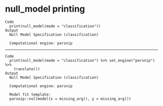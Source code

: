 # null_model printing

    Code
      print(null_model(mode = "classification"))
    Output
      Null Model Specification (classification)
      
      Computational engine: parsnip 
      

---

    Code
      print(null_model(mode = "classification") %>% set_engine("parsnip") %>%
        translate())
    Output
      Null Model Specification (classification)
      
      Computational engine: parsnip 
      
      Model fit template:
      parsnip::nullmodel(x = missing_arg(), y = missing_arg())


